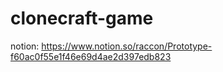 # clonecraft-game

notion: https://www.notion.so/raccon/Prototype-f60ac0f55e1f46e69d4ae2d397edb823

